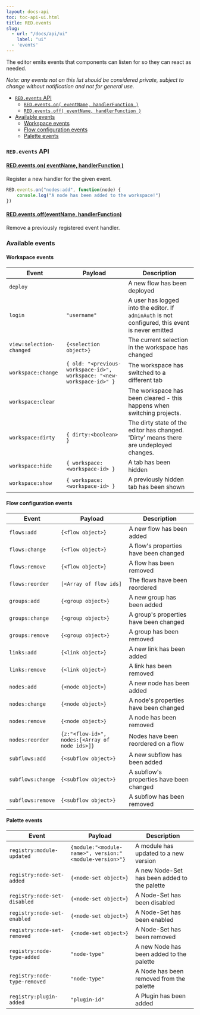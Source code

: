 ```yaml
---
layout: docs-api
toc: toc-api-ui.html
title: RED.events
slug:
  - url: "/docs/api/ui"
    label: "ui"
  - 'events'
---
```



The editor emits events that components can listen for so they can react as needed.

*Note: any events not on this list should be considered private, subject to change without notification and not for general use.*

 - [`RED.events` API](#redevents-api)
     - [`RED.events.on( eventName, handlerFunction )`](#methods-on)
     - [`RED.events.off( eventName, handlerFunction )`](#methods-off)
 - [Available events](#available-events)
     - [Workspace events](#workspace-events)
     - [Flow configuration events](#flow-configuration-events)
     - [Palette events](#palette-events)


### `RED.events` API

#### <a href="#methods-on" name="methods-on">RED.events.on( eventName, handlerFunction )</a>

Register a new handler for the given event.


```javascript
RED.events.on("nodes:add", function(node) {
    console.log("A node has been added to the workspace!")
})
```

#### <a href="#methods-off" name="methods-off">RED.events.off(eventName, handlerFunction)</a>

Remove a previously registered event handler.

### Available events

#### Workspace events

Event | Payload | Description
------|---------|-----
`deploy` | | A new flow has been deployed
`login` | `"username"` | A user has logged into the editor. If `adminAuth` is not configured, this event is never emitted
`view:selection-changed` | `{<selection object>}` | The current selection in the workspace has changed
`workspace:change`| `{ old: "<previous-workspace-id>", workspace: "<new-workspace-id>" }`|The workspace has switched to a different tab
`workspace:clear` | | The workspace has been cleared - this happens when switching projects.
`workspace:dirty` | `{ dirty:<boolean> }` | The dirty state of the editor has changed. 'Dirty' means there are undeployed changes.
`workspace:hide` | `{ workspace: <workspace-id> }` | A tab has been hidden
`workspace:show` | `{ workspace: <workspace-id> }` | A previously hidden tab has been shown

#### Flow configuration events

Event | Payload | Description
------|---------|-----
`flows:add` | `{<flow object>}` | A new flow has been added
`flows:change` | `{<flow object>}` | A flow's properties have been changed
`flows:remove` | `{<flow object>}` | A flow has been removed
`flows:reorder`| `[<Array of flow ids]` | The flows have been reordered
`groups:add` | `{<group object>}` | A new group has been added
`groups:change` | `{<group object>}` | A group's properties have been changed
`groups:remove` | `{<group object>}` | A group has been removed
`links:add` | `{<link object>}` | A new link has been added
`links:remove` | `{<link object>}` | A link has been removed
`nodes:add` | `{<node object>}` | A new node has been added
`nodes:change` | `{<node object>}` | A node's properties have been changed
`nodes:remove` | `{<node object>}` | A node has been removed
`nodes:reorder`| `{z:"<flow-id>", nodes:[<Array of node ids>]}`| Nodes have been reordered on a flow
`subflows:add` | `{<subflow object>}` | A new subflow has been added
`subflows:change` | `{<subflow object>}` | A subflow's properties have been changed
`subflows:remove` | `{<subflow object>}` | A subflow has been removed



#### Palette events

Event | Payload | Description
------|---------|-----
`registry:module-updated`|`{module:"<module-name>", version:"<module-version>"}`|A module has updated to a new version
`registry:node-set-added`|`{<node-set object>}`| A new Node-Set has been added to the palette
`registry:node-set-disabled`|`{<node-set object>}`|A Node-Set has been disabled
`registry:node-set-enabled`|`{<node-set object>}`| A Node-Set has been enabled
`registry:node-set-removed`|`{<node-set object>}`| A Node-Set has been removed
`registry:node-type-added`|`"node-type"`| A new Node has been added to the palette
`registry:node-type-removed`|`"node-type"`| A Node has been removed from the palette
`registry:plugin-added`|`"plugin-id"`| A Plugin has been added
